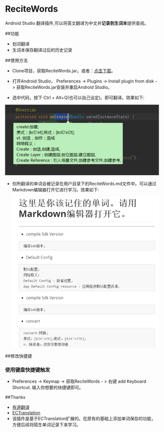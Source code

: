 # ReciteWords

 Android Studio 翻译插件,可以将英文翻译为中文并**记录到生词本**提供查阅。

##功能
- 划词翻译
- 生词本保存翻译过后的历史记录

##使用方法

- Clone项目，获取ReciteWords.jar。或者：[点击下载](https://github.com/BolexLiu/ReciteWords)。

- 打开Android Studio， Preferences -> Plugins -> Install plugin from disk -> 获取ReciteWords.jar安装并重启Android Studio。

- 选中代码，按下 Ctrl + Alt+Q(也可以自己设定)。即可翻译。效果如下:

![](./img/1.png)
- 你所翻译的单词会被记录在用户目录下的ReciteWords.md文件中。可以通过Markdown编辑器打开它进行学习。效果如下:

  ![](./img/2.png)

##修改快捷键

### 使用键盘快捷键触发
- Preferences -> Keymap -> 获取ReciteWords - > 右键 add Keyboard Shortcut. 输入你想要的快捷键即可。



##Thanks
- [有道翻译](http://fanyi.youdao.com/openapi?path=data-mode)
- [ECTranslation](https://github.com/Skykai521/ECTranslation)
- 该插件是基于ECTranslation扩展的。在原有的基础上添加单词保存的功能，方便后续将陌生单词记录下来学习。
